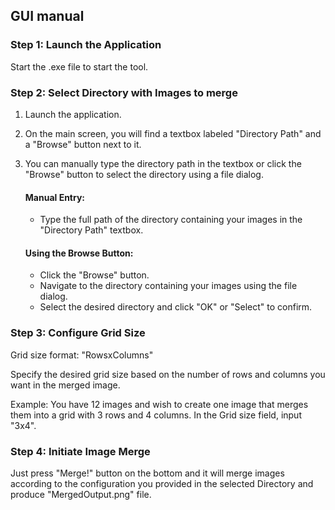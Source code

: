 ## GUI manual

### Step 1: Launch the Application 
Start the .exe file to start the tool.


### Step 2: Select Directory with Images to merge

1. Launch the application.
2. On the main screen, you will find a textbox labeled "Directory Path" and a "Browse" button next to it.
3. You can manually type the directory path in the textbox or click the "Browse" button to select the directory using a file dialog.

   #### Manual Entry:
   - Type the full path of the directory containing your images in the "Directory Path" textbox.

   #### Using the Browse Button:
   - Click the "Browse" button.
   - Navigate to the directory containing your images using the file dialog.
   - Select the desired directory and click "OK" or "Select" to confirm.


### Step 3: Configure Grid Size
Grid size format: "RowsxColumns"

Specify the desired grid size based on the number of rows and columns you want in the merged image.

Example: You have 12 images and wish to create one image that merges them into a grid with 3 rows and 4 columns. In the Grid size field, input "3x4".

### Step 4: Initiate Image Merge
Just press "Merge!" button on the bottom and it will merge images according to the configuration you provided in the selected Directory and produce "MergedOutput.png" file.
